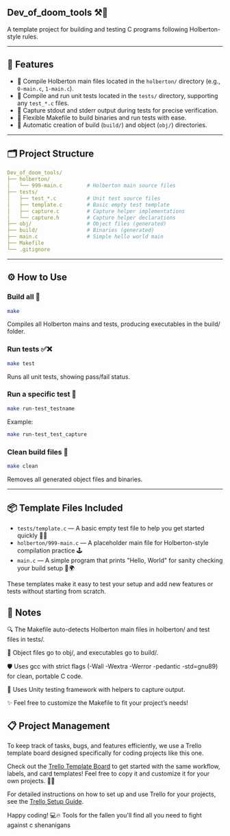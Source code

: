 ## Dev_of_doom_tools ⚒️👾

A template project for building and testing C programs following Holberton-style rules.

---

## 🚀 Features

- 🧩 Compile Holberton main files located in the `holberton/` directory (e.g., `0-main.c`, `1-main.c`).
- 🧪 Compile and run unit tests located in the `tests/` directory, supporting any `test_*.c` files.
- 🎯 Capture stdout and stderr output during tests for precise verification.
- 🔧 Flexible Makefile to build binaries and run tests with ease.
- 📁 Automatic creation of build (`build/`) and object (`obj/`) directories.

---

## 🗂️ Project Structure
```yaml
Dev_of_doom_tools/
├── holberton/
│   └── 999-main.c        # Holberton main source files
├── tests/
│   ├── test_*.c          # Unit test source files
│   ├── template.c        # Basic empty test template
│   ├── capture.c         # Capture helper implementations
│   └── capture.h         # Capture helper declarations
├── obj/                  # Object files (generated)
├── build/                # Binaries (generated)
├── main.c                # Simple hello world main
├── Makefile
└── .gitignore

```


---

## ⚙️ How to Use

### Build all 🔨

```bash
make
```

Compiles all Holberton mains and tests, producing executables in the build/ folder.

### Run tests ✅❌
```bash
make test
```

Runs all unit tests, showing pass/fail status.

### Run a specific test 🎯
```bash
make run-test_testname
```

Example:
```bash
make run-test_test_capture
```

### Clean build files 🧹
```bash
make clean
```

Removes all generated object files and binaries.

---

## 📦 Template Files Included

- `tests/template.c` — A basic empty test file to help you get started quickly 🧪✨
- `holberton/999-main.c` — A placeholder main file for Holberton-style compilation practice 🕹️
- `main.c` — A simple program that prints "Hello, World" for sanity checking your build setup 👋🌍

These templates make it easy to test your setup and add new features or tests without starting from scratch.

## 📝 Notes
🔍 The Makefile auto-detects Holberton main files in holberton/ and test files in tests/.

📂 Object files go to obj/, and executables go to build/.

🛡️ Uses gcc with strict flags (-Wall -Wextra -Werror -pedantic -std=gnu89) for clean, portable C code.

🧪 Uses Unity testing framework with helpers to capture output.

✨ Feel free to customize the Makefile to fit your project’s needs!

## 📋 Project Management

To keep track of tasks, bugs, and features efficiently, we use a Trello template board designed specifically for coding projects like this one.

Check out the [Trello Template Board](https://trello.com/b/GjTcHyyT/template) to get started with the same workflow, labels, and card templates! Feel free to copy it and customize it for your own projects. 🚀✨

For detailed instructions on how to set up and use Trello for your projects, see the [Trello Setup Guide](https://github.com/AdelMej/Dev_of_doom_tools/blob/main/TRELLO_GUIDE.md).


Happy coding! 💻🔥 Tools for the fallen you'll find all you need to fight against c shenanigans
